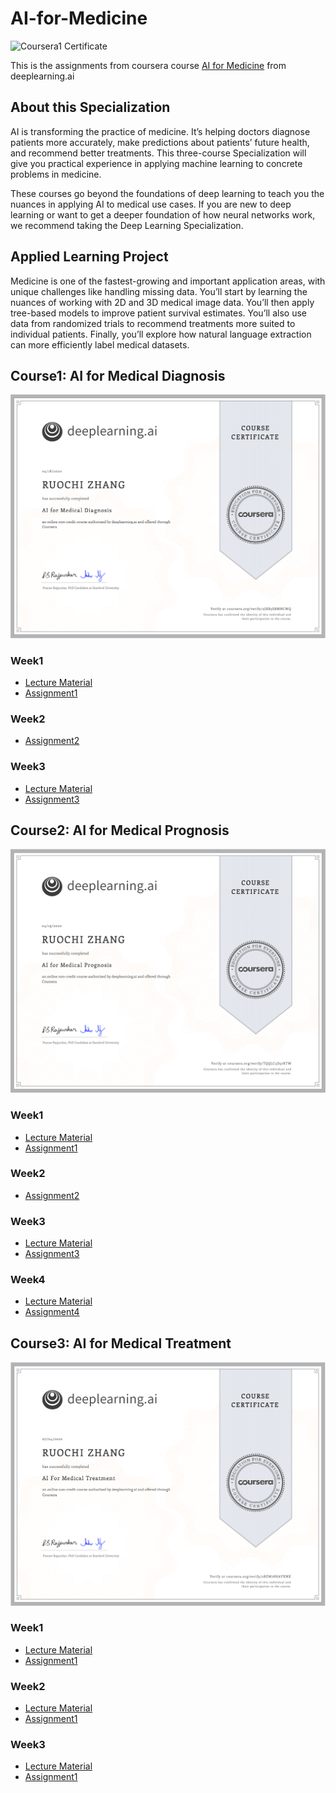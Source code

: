 # AI-for-Medicine

![Coursera1 Certificate](./Coursera1_Certificate.png)


This is the assignments from coursera course [AI for Medicine](https://www.coursera.org/specializations/ai-for-medicine) from deeplearning.ai

## About this Specialization

AI is transforming the practice of medicine. It’s helping doctors diagnose patients more accurately, make predictions about patients’ future health, and recommend better treatments. This three-course Specialization will give you practical experience in applying machine learning to concrete problems in medicine.

These courses go beyond the foundations of deep learning to teach you the nuances in applying AI to medical use cases. If you are new to deep learning or want to get a deeper foundation of how neural networks work, we recommend taking the Deep Learning Specialization.

## Applied Learning Project

Medicine is one of the fastest-growing and important application areas, with unique challenges like handling missing data. You’ll start by learning the nuances of working with 2D and 3D medical image data. You’ll then apply tree-based models to improve patient survival estimates. You’ll also use data from randomized trials to recommend treatments more suited to individual patients. Finally, you’ll explore how natural language extraction can more efficiently label medical datasets.



## Course1: AI for Medical Diagnosis

![Coursera1 Certificate](./AIforMedicalDiagnosis/Coursera1_Certificate.png)

### Week1
- [Lecture Material](./AIforMedicalDiagnosis/week1)
- [Assignment1](./AIforMedicalDiagnosis/week1/C1M1_Assignment.ipynb)

### Week2

- [Assignment2](./AIforMedicalDiagnosis/week2/C1M2_Assignment.ipynb)

### Week3

- [Lecture Material](./AIforMedicalDiagnosis/week3)
- [Assignment3](./AIforMedicalDiagnosis/week3/C1M3_Assignment.ipynb)


## Course2: AI for Medical Prognosis

![Coursera1 Certificate](./AIforMedicalPrognosis/Coursera2_Certificate.png)

### Week1
- [Lecture Material](./AIforMedicalPrognosis/week1)
- [Assignment1](./AIforMedicalPrognosis/week1/C2M1_Assignment.ipynb)

### Week2

- [Assignment2](./AIforMedicalPrognosis/week2/C2M2_Assignment.ipynb)

### Week3

- [Lecture Material](./AIforMedicalPrognosis/week3)
- [Assignment3](./AIforMedicalPrognosis/week3/C2M3_Assignment.ipynb)

### Week4

- [Lecture Material](./AIforMedicalPrognosis/week4)
- [Assignment4](./AIforMedicalPrognosis/week4/C2M4_Assignment.ipynb)


## Course3: AI for Medical Treatment

![Coursera1 Certificate](./AIforMedicalTreatment/Coursera3_Certificate.png)

### Week1

- [Lecture Material](./AIforMedicalTreatment/week1)
- [Assignment1](./AIforMedicalTreatment/week1/C3M1_Assignment.ipynb)

### Week2

- [Lecture Material](./AIforMedicalTreatment/week2)
- [Assignment1](./AIforMedicalTreatment/week2/C3M2_Assignment.ipynb)


### Week3

- [Lecture Material](./AIforMedicalTreatment/week3)
- [Assignment1](./AIforMedicalTreatment/week3/C3M3_Assignment)

